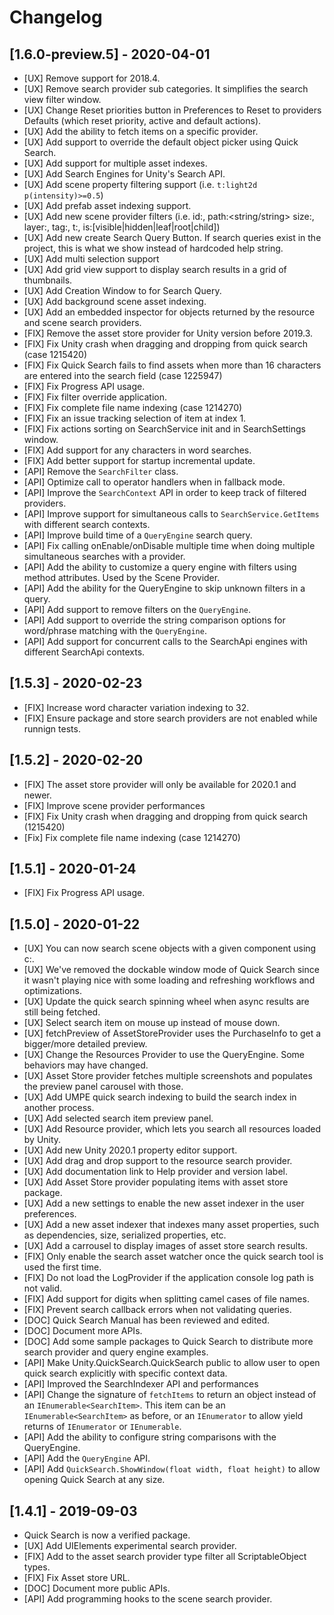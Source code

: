 # Changelog

## [1.6.0-preview.5] - 2020-04-01
- [UX] Remove support for 2018.4.
- [UX] Remove search provider sub categories. It simplifies the search view filter window.
- [UX] Change Reset priorities button in Preferences to Reset to providers Defaults (which reset priority, active and default actions).
- [UX] Add the ability to fetch items on a specific provider.
- [UX] Add support to override the default object picker using Quick Search.
- [UX] Add support for multiple asset indexes.
- [UX] Add Search Engines for Unity's Search API.
- [UX] Add scene property filtering support (i.e. `t:light2d p(intensity)>=0.5`)
- [UX] Add prefab asset indexing support.
- [UX] Add new scene provider filters (i.e. id:<string>, path:<string/string> size:<number>, layer:<number>, tag:<string>, t:<type>, is:[visible|hidden|leaf|root|child])
- [UX] Add new create Search Query Button. If search queries exist in the project, this is what we show instead of hardcoded help string.
- [UX] Add multi selection support
- [UX] Add grid view support to display search results in a grid of thumbnails.
- [UX] Add Creation Window to for Search Query.
- [UX] Add background scene asset indexing.
- [UX] Add an embedded inspector for objects returned by the resource and scene search providers.
- [FIX] Remove the asset store provider for Unity version before 2019.3.
- [FIX] Fix Unity crash when dragging and dropping from quick search (case 1215420)
- [FIX] Fix Quick Search fails to find assets when more than 16 characters are entered into the search field (case 1225947)
- [FIX] Fix Progress API usage.
- [FIX] Fix filter override application.
- [FIX] Fix complete file name indexing (case 1214270)
- [FIX] Fix an issue tracking selection of item at index 1.
- [FIX] Fix actions sorting on SearchService init and in SearchSettings window.
- [FIX] Add support for any characters in word searches.
- [FIX] Add better support for startup incremental update.
- [API] Remove the `SearchFilter` class.
- [API] Optimize call to operator handlers when in fallback mode.
- [API] Improve the `SearchContext` API in order to keep track of filtered providers.
- [API] Improve support for simultaneous calls to `SearchService.GetItems` with different search contexts.
- [API] Improve build time of a `QueryEngine` search query.
- [API] Fix calling onEnable/onDisable multiple time when doing multiple simultaneous searches with a provider.
- [API] Add the ability to customize a query engine with filters using method attributes. Used by the Scene Provider.
- [API] Add the ability for the QueryEngine to skip unknown filters in a query.
- [API] Add support to remove filters on the `QueryEngine`.
- [API] Add support to override the string comparison options for word/phrase matching with the `QueryEngine`.
- [API] Add support for concurrent calls to the SearchApi engines with different SearchApi contexts.

## [1.5.3] - 2020-02-23
- [FIX] Increase word character variation indexing to 32.
- [FIX] Ensure package and store search providers are not enabled while runnign tests.

## [1.5.2] - 2020-02-20
- [FIX] The asset store provider will only be available for 2020.1 and newer.
- [FIX] Improve scene provider performances
- [FIX] Fix Unity crash when dragging and dropping from quick search (1215420)
- [Fix] Fix complete file name indexing (case 1214270)

## [1.5.1] - 2020-01-24
- [FIX] Fix Progress API usage.

## [1.5.0] - 2020-01-22
- [UX] You can now search scene objects with a given component using c:<component name>.
- [UX] We've removed the dockable window mode of Quick Search since it wasn't playing nice with some loading and refreshing workflows and optimizations.
- [UX] Update the quick search spinning wheel when async results are still being fetched.
- [UX] Select search item on mouse up instead of mouse down.
- [UX] fetchPreview of AssetStoreProvider uses the PurchaseInfo to get a bigger/more detailed preview.
- [UX] Change the Resources Provider to use the QueryEngine. Some behaviors may have changed.
- [UX] Asset Store provider fetches multiple screenshots and populates the preview panel carousel with those.
- [UX] Add UMPE quick search indexing to build the search index in another process.
- [UX] Add selected search item preview panel.
- [UX] Add Resource provider, which lets you search all resources loaded by Unity.
- [UX] Add new Unity 2020.1 property editor support.
- [UX] Add drag and drop support to the resource search provider.
- [UX] Add documentation link to Help provider and version label.
- [UX] Add Asset Store provider populating items with asset store package.
- [UX] Add a new settings to enable the new asset indexer in the user preferences.
- [UX] Add a new asset indexer that indexes many asset properties, such as dependencies, size, serialized properties, etc.
- [UX] Add a carrousel to display images of asset store search results.
- [FIX] Only enable the search asset watcher once the quick search tool is used the first time.
- [FIX] Do not load the LogProvider if the application console log path is not valid.
- [FIX] Add support for digits when splitting camel cases of file names.
- [FIX] Prevent search callback errors when not validating queries.
- [DOC] Quick Search Manual has been reviewed and edited.
- [DOC] Document more APIs.
- [DOC] Add some sample packages to Quick Search to distribute more search provider and query engine examples.
- [API] Make Unity.QuickSearch.QuickSearch public to allow user to open quick search explicitly with specific context data.
- [API] Improved the SearchIndexer API and performances
- [API] Change the signature of `fetchItems` to return an object instead of an `IEnumerable<SearchItem>`. This item can be an `IEnumerable<SearchItem>` as before, or an `IEnumerator` to allow yield returns of `IEnumerator` or `IEnumerable`.
- [API] Add the ability to configure string comparisons with the QueryEngine.
- [API] Add the `QueryEngine` API.
- [API] Add `QuickSearch.ShowWindow(float width, float height)` to allow opening Quick Search at any size.

## [1.4.1] - 2019-09-03
- Quick Search is now a verified package.
- [UX] Add UIElements experimental search provider.
- [FIX] Add to the asset search provider type filter all ScriptableObject types.
- [FIX] Fix Asset store URL.
- [DOC] Document more public APIs.
- [API] Add programming hooks to the scene search provider.
